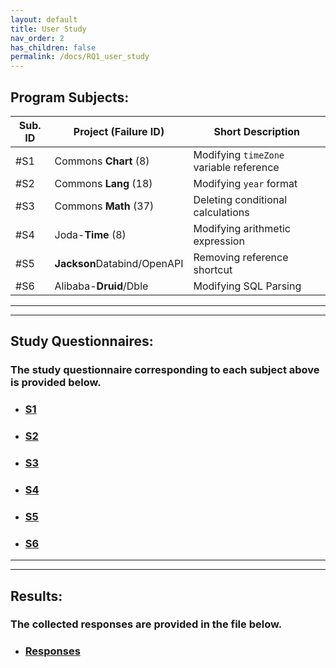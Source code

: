 ```yaml
---
layout: default
title: User Study
nav_order: 2
has_children: false
permalink: /docs/RQ1_user_study
---
```

## Program Subjects:

| Sub. ID | Project (Failure ID)         | Short Description                        |
|---------|------------------------------|------------------------------------------|
| #S1     | Commons **Chart** (8)         | Modifying `timeZone` variable reference  |
| #S2     | Commons **Lang** (18)         | Modifying `year` format                  |
| #S3     | Commons **Math** (37)         | Deleting conditional calculations        |
| #S4     | Joda-**Time** (8)             | Modifying arithmetic expression          |
| #S5     | **Jackson**Databind/OpenAPI   | Removing reference shortcut              |
| #S6     | Alibaba-**Druid**/Dble        | Modifying SQL Parsing                    |

---
---
## Study Questionnaires:

### The study questionnaire corresponding to each subject above is provided below.
* ### [S1](../../assets/data/questionnaries/S1.pdf)

* ### [S2](../../assets/data/questionnaries/S2.pdf)

* ### [S3](../../assets/data/questionnaries/S3.pdf)

* ### [S4](../../assets/data/questionnaries/S4.pdf)

* ### [S5](../../assets/data/questionnaries/S5.pdf)

* ### [S6](../../assets/data/questionnaries/S6.pdf)

---
---
## Results:
### The collected responses are provided in the file below. 

* ### [Responses](../../assets/results/RQ1_Results.xlsx)
